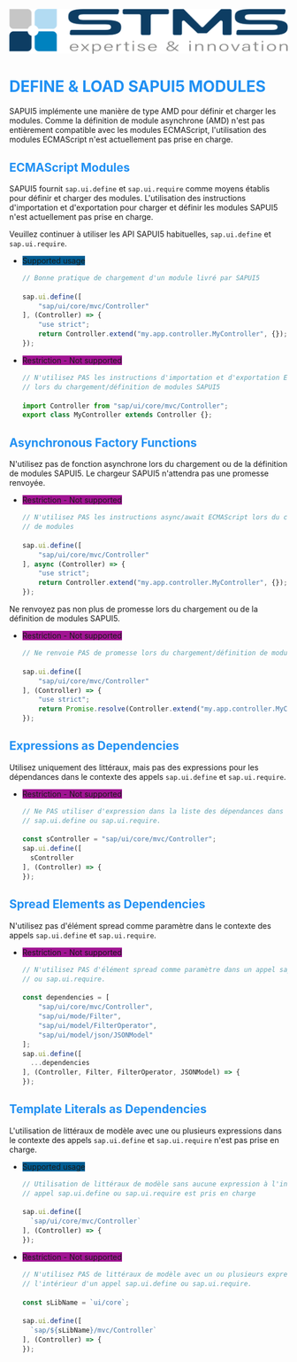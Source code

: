 [![](../../RESSOURCES/LOGOS/LOGO_STMS_001.png)](../../README.md)

# <span style="color:rgba(32, 144, 243, 1)">DEFINE & LOAD SAPUI5 MODULES</span>

SAPUI5 implémente une manière de type AMD pour définir et charger les modules. Comme la définition de module asynchrone (AMD) n'est pas entièrement compatible avec les modules ECMAScript, l'utilisation des modules ECMAScript n'est actuellement pas prise en charge.

## <span style="color:rgba(32, 144, 243, 1)">ECMAScript Modules</span>

SAPUI5 fournit ``sap.ui.define`` et ``sap.ui.require`` comme moyens établis pour définir et charger des modules. L'utilisation des instructions d'importation et d'exportation pour charger et définir les modules SAPUI5 n'est actuellement pas prise en charge.

Veuillez continuer à utiliser les API SAPUI5 habituelles, ``sap.ui.define`` et ``sap.ui.require``.

- <span style="background-color:rgba(0, 93, 147, 1)">Supported usage</span>

  ```js
  // Bonne pratique de chargement d'un module livré par SAPUI5

  sap.ui.define([
      "sap/ui/core/mvc/Controller"
  ], (Controller) => {
      "use strict";
      return Controller.extend("my.app.controller.MyController", {});
  });
  ```

- <span style="background-color:rgba(153, 0, 138, 0.92)">Restriction - Not supported</span>

  ```js
  // N'utilisez PAS les instructions d'importation et d'exportation ECMAScript 
  // lors du chargement/définition de modules SAPUI5

  import Controller from "sap/ui/core/mvc/Controller";
  export class MyController extends Controller {};
  ```

## <span style="color:rgba(32, 144, 243, 1)">Asynchronous Factory Functions</span>

N'utilisez pas de fonction asynchrone lors du chargement ou de la définition de modules SAPUI5. Le chargeur SAPUI5 n'attendra pas une promesse renvoyée.

- <span style="background-color:rgba(153, 0, 138, 0.92)">Restriction - Not supported</span>

  ```js
  // N'utilisez PAS les instructions async/await ECMAScript lors du chargement/définition 
  // de modules

  sap.ui.define([
      "sap/ui/core/mvc/Controller"
  ], async (Controller) => {
      "use strict";
      return Controller.extend("my.app.controller.MyController", {});
  });
  ```

Ne renvoyez pas non plus de promesse lors du chargement ou de la définition de modules SAPUI5.

- <span style="background-color:rgba(153, 0, 138, 0.92)">Restriction - Not supported</span>

  ```js
  // Ne renvoie PAS de promesse lors du chargement/définition de modules

  sap.ui.define([
      "sap/ui/core/mvc/Controller"
  ], (Controller) => {
      "use strict";
      return Promise.resolve(Controller.extend("my.app.controller.MyController", {}));
  });
  ```

## <span style="color:rgba(32, 144, 243, 1)">Expressions as Dependencies</span>

Utilisez uniquement des littéraux, mais pas des expressions pour les dépendances dans le contexte des appels ``sap.ui.define`` et ``sap.ui.require``.

- <span style="background-color:rgba(153, 0, 138, 0.92)">Restriction - Not supported</span>

  ```js
  // Ne PAS utiliser d'expression dans la liste des dépendances dans un appel 
  // sap.ui.define ou sap.ui.require.

  const sController = "sap/ui/core/mvc/Controller";
  sap.ui.define([
    sController
  ], (Controller) => {
  });
  ```

## <span style="color:rgba(32, 144, 243, 1)">Spread Elements as Dependencies</span>

N'utilisez pas d'élément spread comme paramètre dans le contexte des appels ``sap.ui.define`` et ``sap.ui.require``.

- <span style="background-color:rgba(153, 0, 138, 0.92)">Restriction - Not supported</span>

  ```js
  // N'utilisez PAS d'élément spread comme paramètre dans un appel sap.ui.define 
  // ou sap.ui.require.

  const dependencies = [
      "sap/ui/core/mvc/Controller", 
      "sap/ui/mode/Filter", 
      "sap/ui/model/FilterOperator", 
      "sap/ui/model/json/JSONModel"
  ];
  sap.ui.define([
    ...dependencies
  ], (Controller, Filter, FilterOperator, JSONModel) => {
  });
  ```

## <span style="color:rgba(32, 144, 243, 1)">Template Literals as Dependencies</span>

L'utilisation de littéraux de modèle avec une ou plusieurs expressions dans le contexte des appels ``sap.ui.define`` et ``sap.ui.require`` n'est pas prise en charge.

- <span style="background-color:rgba(0, 93, 147, 1)">Supported usage</span>

  ```js
  // Utilisation de littéraux de modèle sans aucune expression à l'intérieur d'un 
  // appel sap.ui.define ou sap.ui.require est pris en charge

  sap.ui.define([
    `sap/ui/core/mvc/Controller`
  ], (Controller) => {
  });
  ```

- <span style="background-color:rgba(153, 0, 138, 0.92)">Restriction - Not supported</span>

  ```js
  // N'utilisez PAS de littéraux de modèle avec un ou plusieurs expressions à 
  // l'intérieur d'un appel sap.ui.define ou sap.ui.require.

  const sLibName = `ui/core`;
  
  sap.ui.define([
    `sap/${sLibName}/mvc/Controller`
  ], (Controller) => {
  });
  ```